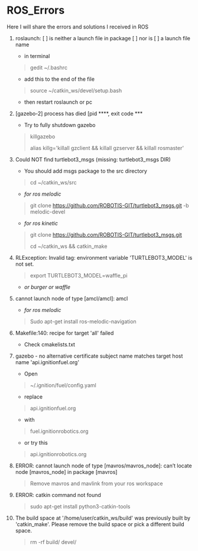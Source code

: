# ROS_Errors
Here I will share the errors and solutions I received in ROS

1. roslaunch: [ ] is neither a launch file in package [ ] nor is [ ] a launch file name
     - in terminal
     > gedit ~/.bashrc
     - add this to the end of the file 
     > source  ~/catkin_ws/devel/setup.bash 
     - then restart roslaunch or pc

2. [gazebo-2] process has died [pid ****, exit code ***
    - Try to fully shutdown gazebo 
    > killgazebo
    > 
    > alias killg='killall gzclient && killall gzserver && killall rosmaster'  
    
3. Could NOT find turtlebot3_msgs (missing: turtlebot3_msgs DIR)
    - You should add msgs package to the src directory 
    > cd ~/catkin_ws/src 
    - *for ros melodic*
    > git clone https://github.com/ROBOTIS-GIT/turtlebot3_msgs.git -b melodic-devel 
    - *for ros kinetic* 
    > git clone https://github.com/ROBOTIS-GIT/turtlebot3_msgs.git
    > 
    > cd ~/catkin_ws && catkin_make
     
4.  RLException: Invalid <arg> tag: environment variable 'TURTLEBOT3_MODEL' is not set. 
    > export TURTLEBOT3_MODEL=waffle_pi
    - *or burger or waffle*
     
5. cannot launch node of type [amcl/amcl]: amcl 
     - *for ros melodic*
     > Sudo apt-get install ros-melodic-navigation  
     
6. Makefile:140: recipe for target 'all' failed 
     - Check cmakelists.txt
7. gazebo - no alternative certificate subject name matches target host name 'api.ignitionfuel.org'
     - Open
     > ~/.ignition/fuel/config.yaml
     - replace
     > api.ignitionfuel.org
     - with
     > fuel.ignitionrobotics.org 
     - or try this
     > api.ignitionrobotics.org
8. ERROR: cannot launch node of type [mavros/mavros_node]: can’t locate node [mavros_node] in package [mavros]
     > Remove mavros and mavlink from your ros workspace
     
9. ERROR: catkin command not found
     > sudo apt-get install python3-catkin-tools
     
10. The build space at '/home/user/catkin_ws/build' was previously built by 'catkin_make'. Please remove the build space or pick a different build space.
     > rm -rf build/ devel/
